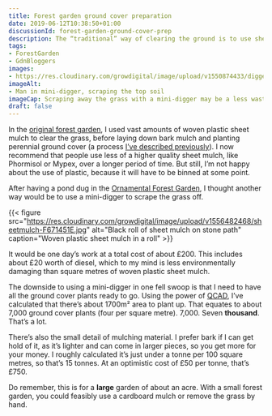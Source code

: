 ```yaml
---
title: Forest garden ground cover preparation
date: 2019-06-12T10:38:50+01:00
discussionId: forest-garden-ground-cover-prep
description: The “traditional” way of clearing the ground is to use sheet mulch. An alternative and possibly less wasteful way is to scrape the ground with a mini-digger.
tags: 
- ForestGarden
- GdnBloggers
images: 
- https://res.cloudinary.com/growdigital/image/upload/v1550874433/digger-11EE9734.jpg
imageAlt: 
- Man in mini-digger, scraping the top soil
imageCap: Scraping away the grass with a mini-digger may be a less wasteful approach
draft: false
---
```


In the [original forest garden](https://www.forestgarden.wales/blog/forest-garden-plan-pgi/), I used vast amounts of woven plastic sheet mulch to clear the grass, before laying down bark mulch and planting perennial ground cover (a process [I’ve described previously](https://www.forestgarden.wales/blog/establish-ground-cover/)). I now recommend that people use less of a higher quality sheet mulch, like Phormisol or Mypex, over a longer period of time. But still, I’m not happy about the use of plastic, because it will have to be binned at some point.

After having a pond dug in the [Ornamental Forest Garden](https://www.forestgarden.wales/blog/introducing-ornamental-maintenance-free-forest-garden/), I thought another way would be to use a mini-digger to scrape the grass off. 

{{< figure src="https://res.cloudinary.com/growdigital/image/upload/v1556482468/sheetmulch-F671451E.jpg" alt="Black roll of sheet mulch on stone path" caption="Woven plastic sheet mulch in a roll" >}}

It would be one day’s work at a total cost of about £200. This includes about £20 worth of diesel, which to my mind is less environmentally damaging than square metres of woven plastic sheet mulch.

The downside to using a mini-digger in one fell swoop is that I need to have all the ground cover plants ready to go. Using the power of [QCAD](https://www.qcad.org), I’ve calculated that there’s about 1700m² area to plant up. That equates to about 7,000 ground cover plants (four per square metre). 7,000. Seven **thousand**. That’s a lot. 

There’s also the small detail of mulching material. I prefer bark if I can get hold of it, as it’s lighter and can come in larger pieces, so you get more for your money. I roughly calculated it’s just under a tonne per 100 square metres, so that’s 15 tonnes. At an optimistic cost of £50 per tonne, that’s £750.

Do remember, this is for a **large** garden of about an acre. With a small forest garden, you could feasibly use a cardboard mulch or remove the grass by hand. 
